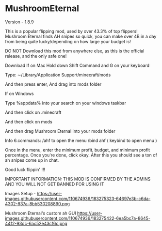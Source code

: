 # MushroomEternal
Version - 1.8.9

This is a popular flipping mod, used by over 43.3% of top flippers! Mushroom Eternal finds AH snipes so quick, you can make over 4B in a day from being quite lucky/depending on how large your budget is!

DO NOT Download this mod from anywhere else, as this is the official release, and the only safe one!

Download
If on Mac Hold down Shift Command and G on your keyboard

Type: ∼/Library/Application Support/minecraft/mods

And then press enter, And drag into mods folder

If on Windows

Type %appdata% into your search on your windows taskbar

And then click on .minecraft

And then click on mods

And then drag Mushroom Eternal into your mods folder

Info
6.commands: /ahf to open the menu /bind ahf ( keybind to open menu )

Once in the menu, enter the minimum profit, budget, and minimum profit percentage. Once you're done, click okay. After this you should see a ton of ah snipes come up in chat.

Good luck flippin' !!!

IMPORTANT INFORMATION: THIS MOD IS CONFIRMED BY THE ADMINS AND YOU WILL NOT GET BANNED FOR USING IT

Images
Setup -
https://user-images.githubusercontent.com/110674936/183275323-64697e3b-c6da-4302-837a-8bb530208890.png

Mushroom Eternal's custom ah GUI 
https://user-images.githubusercontent.com/110674936/183275422-6ea5bc7a-8645-44f2-93dc-6ac52e43cf6c.png
